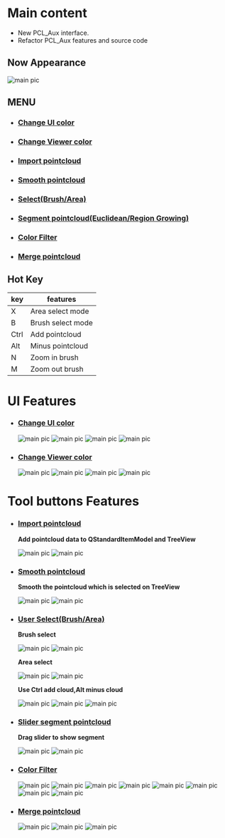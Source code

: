 # Main content
   * New PCL_Aux interface.  
   * Refactor PCL_Aux features and source code

## Now Appearance
  ![main pic](./asset/nowApprance.png) 

## MENU
* ### [Change UI color](#change-ui-color-1)
* ### [Change Viewer color](#change-viewer-color-1)
* ### [Import pointcloud](#import-pointcloud-1)
* ### [Smooth pointcloud](#smooth-pointcloud-1)
* ### [Select(Brush/Area)](#user-selectbrusharea)
* ### [Segment pointcloud(Euclidean/Region Growing)](#slider-segment-pointcloud)
* ### [Color Filter](#color-filter-1)
* ### [Merge pointcloud](#merge-pointcloud-1)

 ## Hot Key
|key|features
|-----|----
|X|Area select mode
|B|Brush select mode
|Ctrl|Add pointcloud|
|Alt|Minus pointcloud|
|N|Zoom in brush|
|M|Zoom out brush|

# UI Features
* ### [Change UI color](#menu)
  ![main pic](./asset/UI_ColorChange_0.png)
  ![main pic](./asset/UI_ColorChange_1.png)
  ![main pic](./asset/UI_ColorChange_2.png)
  ![main pic](./asset/UI_ColorChange_3.png)

* ### [Change Viewer color](#menu)
  ![main pic](./asset/Viewer_ColorChange_0.png)
  ![main pic](./asset/Viewer_ColorChange_1.png)
  ![main pic](./asset/Viewer_ColorChange_2.png)
  ![main pic](./asset/Viewer_ColorChange_3.png)

# Tool buttons Features
* ### [Import pointcloud](#menu)
  __Add pointcloud data to QStandardItemModel and TreeView__
   
  ![main pic](./asset/AddPointcloud.png)
  ![main pic](./asset/AddPointcloud_result.png)
  
* ### [Smooth pointcloud](#menu)
  __Smooth the pointcloud which is selected on TreeView__
  
  ![main pic](./asset/Smooth.png)
  ![main pic](./asset/Smooth_result.png) 
 
* ### [User Select(Brush/Area)](#menu)
  __Brush select__
  
  ![main pic](./asset/Brush_select0.png)
  ![main pic](./asset/Brush_select1.png)
  
  __Area select__
  
  ![main pic](./asset/AreaSelect_0.png)
  ![main pic](./asset/AreaSelect_1.png)
  
  __Use Ctrl add cloud,Alt minus cloud__
  
  ![main pic](./asset/Brush_select2.png)
  ![main pic](./asset/Brush_select2_seg.png)
  ![main pic](./asset/AreaSelect_2.png)
  
* ### [Slider segment pointcloud](#menu)
  __Drag slider to show segment__
  
  ![main pic](./asset/euclidean_region.png)
  ![main pic](./asset/slider_preseg.png)
  
* ### [Color Filter](#menu)
  ![main pic](./asset/Color_filter_0.png)
  ![main pic](./asset/Color_filter_1.png)
  ![main pic](./asset/Color_filter_2.png)
  ![main pic](./asset/Color_filter_12.png)
  ![main pic](./asset/Color_filter_3.png)
  ![main pic](./asset/Color_filter_4.png)
  ![main pic](./asset/Color_filter_5.png)
  ![main pic](./asset/Color_filter_6.png)
  
* ### [Merge pointcloud](#menu)
  ![main pic](./asset/merge_0.png)
  ![main pic](./asset/merge_1.png)
  ![main pic](./asset/merge_2.png)
